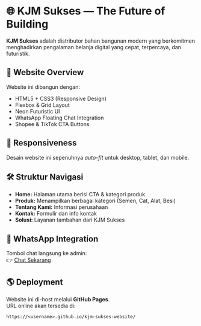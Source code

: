 # 🌐 KJM Sukses — The Future of Building

**KJM Sukses** adalah distributor bahan bangunan modern yang berkomitmen menghadirkan pengalaman belanja digital yang cepat, terpercaya, dan futuristik.

## 🚀 Website Overview
Website ini dibangun dengan:
- HTML5 + CSS3 (Responsive Design)
- Flexbox & Grid Layout
- Neon Futuristic UI
- WhatsApp Floating Chat Integration
- Shopee & TikTok CTA Buttons

## 📱 Responsiveness
Desain website ini sepenuhnya *auto-fit* untuk desktop, tablet, dan mobile.

## 🛠️ Struktur Navigasi
- **Home:** Halaman utama berisi CTA & kategori produk  
- **Produk:** Menampilkan berbagai kategori (Semen, Cat, Alat, Besi)  
- **Tentang Kami:** Informasi perusahaan  
- **Kontak:** Formulir dan info kontak  
- **Solusi:** Layanan tambahan dari KJM Sukses  

## 💬 WhatsApp Integration
Tombol chat langsung ke admin:  
👉 [Chat Sekarang](https://wa.me/62811516655?text=Halo%20KJM%20Sukses%2C%20saya%20ingin%20tanya%20stok%20dan%20harga.)

## 🌎 Deployment
Website ini di-host melalui **GitHub Pages**.  
URL online akan tersedia di:
```
https://<username>.github.io/kjm-sukses-website/
```
